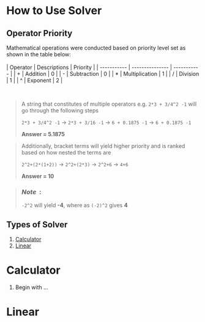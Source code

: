 # How to Use Solver

## Operator Priority

Mathematical operations were conducted based on priority level set as shown in the table below: <br/> <br/>
| Operator    | Descriptions    | Priority    |
| ----------- | --------------- | ----------- |
| +           | Addition        | 0           |
| -           | Subtraction     | 0           |
| *           | Multiplication  | 1           |
| /           | Division        | 1           |
| ^           | Exponent        | 2           | 

<br/>

> A string that constitutes of multiple operators e.g. `2*3 + 3/4^2 -1` will go through the following steps
>
> `2*3 + 3/4^2 -1` -> `2*3 + 3/16 -1` -> `6 + 0.1875 -1` -> `6 + 0.1875 -1`
>
> **Answer = 5.1875**

> Additionally, bracket terms will yield higher priority and is ranked based on how nested the terms are
>
> `2^2+(2*(1+2))` -> `2^2+(2*3)` -> `2^2+6` -> `4+6`
>
> **Answer = 10**

> ### *Note*&nbsp;&nbsp;:
>
> `-2^2` will yield **-4**, where as `(-2)^2` gives **4**

## Types of Solver

1. [Calculator](#calculator)
2. [Linear](#linear)

# Calculator

1. Begin with ...

# Linear
